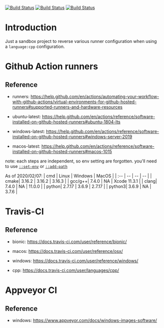 [![Build Status][github_status]][github_link]
[![Build Status][travis_status]][travis_link]
[![Build Status][appveyor_status]][appveyor_link]

[github_status]: https://github.com/Mizux/travis-ci/workflows/C++%20CI/badge.svg
[github_link]: https://github.com/Mizux/travis-ci/actions

[travis_status]: https://travis-ci.com/Mizux/travis-ci.svg?branch=master
[travis_link]: https://travis-ci.com/Mizux/travis-ci

[appveyor_status]: https://ci.appveyor.com/api/projects/status/sfsuy65vk2k0xkf6/branch/master?svg=true
[appveyor_link]: https://ci.appveyor.com/project/Mizux/inspect-ci/branch/master

# Introduction
Just a sandbox project to reverse various runner configuration when using a `language:cpp` configuration.


# Github Action runners
## Reference
* runners: https://help.github.com/en/actions/automating-your-workflow-with-github-actions/virtual-environments-for-github-hosted-runners#supported-runners-and-hardware-resources

* ubuntu-latest: https://help.github.com/en/actions/reference/software-installed-on-github-hosted-runners#ubuntu-1804-lts
* windows-latest: https://help.github.com/en/actions/reference/software-installed-on-github-hosted-runners#windows-server-2019
* macos-latest: https://help.github.com/en/actions/reference/software-installed-on-github-hosted-runners#macos-1015

note: each steps are independent, so env setting are forgotten.
you'll need to use [`::set-env`](https://help.github.com/en/actions/reference/development-tools-for-github-actions#set-an-environment-variable-set-env) or [`::add-path`](https://help.github.com/en/actions/reference/development-tools-for-github-actions#add-a-system-path-add-path)

As of 2020/02/07:
| cmd | Linux | Windows | MacOS |
| :-- | -- | -- | -- |
| cmake| 3.16.2 | 3.16.2 | 3.16.3 |
| gcc/g++| 7.4.0 | NA | Xcode 11.3.1 |
| clang| 7.4.0 | NA | 11.0.0 |
| python| 2.7.17 | 3.6.9 | 2.7.17 |
| python3| 3.6.9 | NA | 3.7.6 |

# Travis-CI
## Reference
* bionic: https://docs.travis-ci.com/user/reference/bionic/
* macos: https://docs.travis-ci.com/user/reference/osx/
* windows: https://docs.travis-ci.com/user/reference/windows/

* cpp: https://docs.travis-ci.com/user/languages/cpp/

# Appveyor CI
## Reference
* windows: https://www.appveyor.com/docs/windows-images-software/
